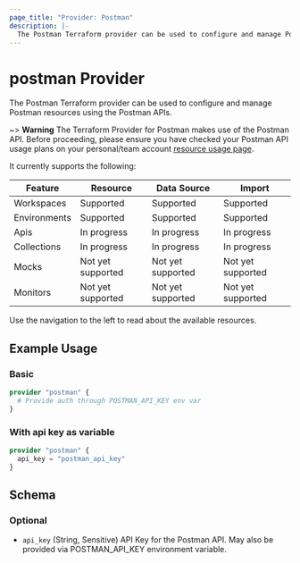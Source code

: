 ```yaml
---
page_title: "Provider: Postman"
description: |-
  The Postman Terraform provider can be used to configure and manage Postman resources using the Postman APIs
---
```


# postman Provider

The Postman Terraform provider can be used to configure and manage Postman resources using the Postman APIs.

~> **Warning** The Terraform Provider for Postman makes use of the Postman API. Before proceeding, please ensure you have checked your Postman API usage plans on your personal/team account [resource usage page](https://web.postman.co/billing/add-ons/overview).

It currently supports the following:

| Feature      | Resource           | Data Source        | Import             |
| ------------ | ------------------ | ------------------ | ------------------ |
| Workspaces   | Supported | Supported | Supported |
| Environments | Supported | Supported | Supported |
| Apis         | In progress | In progress | In progress |
| Collections  | In progress | In progress | In progress |
| Mocks        | Not yet supported | Not yet supported | Not yet supported |
| Monitors     | Not yet supported | Not yet supported | Not yet supported |

Use the navigation to the left to read about the available resources.

## Example Usage

### Basic

```terraform
provider "postman" {
  # Provide auth through POSTMAN_API_KEY env var
}
```

### With api key as variable

```terraform
provider "postman" {
  api_key = "postman_api_key"
}
```

<!-- schema generated by tfplugindocs -->
## Schema

### Optional

- `api_key` (String, Sensitive) API Key for the Postman API. May also be provided via POSTMAN_API_KEY environment variable.
